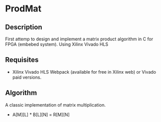 # ProdMat

## Description
First attemp to design and implement a matrix product algorithm in C for FPGA (embebed system). Using Xilinx Vivado HLS

## Requisites
*   Xilinx Vivado HLS Webpack (available for free in Xilinx web) or Vivado paid versions.

## Algorithm

A classic implementation of matrix multiplication.
*   A[M][L] * B[L][N] = R[M][N] 
